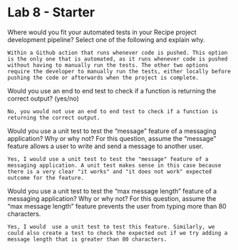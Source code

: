 # Lab 8 - Starter

Where would you fit your automated tests in your Recipe project development pipeline? Select one of the following and explain why.

    Within a Github action that runs whenever code is pushed. This option is the only one that is automated, as it runs whenever code is pushed without having to manually run the tests. The other two options require the developer to manually run the tests, either locally before pushing the code or afterwards when the project is complete.

Would you use an end to end test to check if a function is returning the correct output? (yes/no)

    No, you would not use an end to end test to check if a function is returning the correct output.

Would you use a unit test to test the “message” feature of a messaging application? Why or why not? For this question, assume the “message” feature allows a user to write and send a message to another user.

    Yes, I would use a unit test to test the "message" feature of a messaging application. A unit test makes sense in this case because there is a very clear "it works" and "it does not work" expected outcome for the feature. 

Would you use a unit test to test the “max message length” feature of a messaging application? Why or why not? For this question, assume the “max message length” feature prevents the user from typing more than 80 characters.

    Yes, I would  use a unit test to test this feature. Similarly, we could also create a test to check the expected out if we try adding a message length that is greater than 80 characters. 